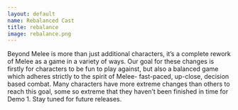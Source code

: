 ```yaml
---
layout: default
name: Rebalanced Cast
title: rebalance
image: rebalance.png
---
```

Beyond Melee is more than just additional characters, it’s a complete rework of Melee as a game in a variety of ways. Our goal for these changes is firstly for characters to be fun to play against, but also a balanced game which adheres strictly to the spirit of Melee- fast-paced, up-close, decision based combat. Many characters have more extreme changes than others to reach this goal, some so extreme that they haven’t been finished in time for Demo 1. Stay tuned for future releases.
